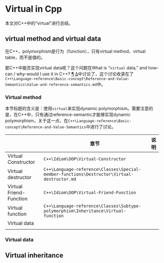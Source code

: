 # Virtual in Cpp

本文对C++中的“virtual”进行总结。

## virtual method and virtual data

在C++，polymorphism是行为（function），只有virtual method、virtual table，而不是值的。

那C++中能否实现virtual data呢？这个问题在What is “`virtual` data,” and how-can / why-would I use it in C++? [¶](https://isocpp.org/wiki/faq/value-vs-ref-semantics#virt-data) [Δ](https://isocpp.org/wiki/faq/value-vs-ref-semantics#)中讨论了，这个讨论收录在了`C++\Language-reference\Basic-concept\Reference-and-Value-Semantics\Value-and-reference-semantics.md`中。



### Virtual method

本节标题的含义是：使用`virtual`来实现dynamic polymorphism。需要注意的是，在C++中，只有通过reference-semantic才能够实现dynamic polymorphism，关于这一点，在`C++\Language-reference\Basic-concept\Reference-and-Value-Semantics`中进行了讨论。



|                         | 章节                                                         | 说明 |
| ----------------------- | ------------------------------------------------------------ | ---- |
| Virtual Constructor     | `C++\Idiom\OOP\Virtual-Constructor`                          |      |
| Virtual destructor      | `C++\Language-reference\Classes\Special-member-functions\Destructor\Virtual-destructor.md` |      |
| Virtual Friend-Function | `C++\Idiom\OOP\Virtual-Friend-Function`                      |      |
| Virtual function        | `C++\Language-reference\Classes\Subtype-polymorphism\Inheritance\Virtual-function` |      |
| Virtual data            |                                                              |      |
|                         |                                                              |      |

### Virtual data



## Virtual inheritance



